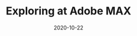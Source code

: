 ---
layout: post
title: Exploring at Adobe MAX
date: 2020-10-22
tags: Livestream
description: Creative Cloud assets and workflows for motion and design creators
redirect: https://www.behance.net/live/videos/8335/MAX-Chats-Exploring-Adobe-Stock
---